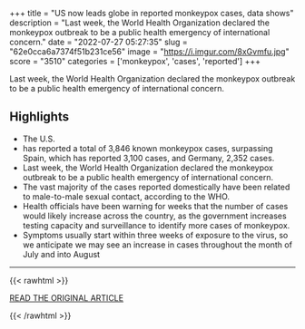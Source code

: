 +++
title = "US now leads globe in reported monkeypox cases, data shows"
description = "Last week, the World Health Organization declared the monkeypox outbreak to be a public health emergency of international concern."
date = "2022-07-27 05:27:35"
slug = "62e0cca6a7374f51b231ce56"
image = "https://i.imgur.com/8xGvmfu.jpg"
score = "3510"
categories = ['monkeypox', 'cases', 'reported']
+++

Last week, the World Health Organization declared the monkeypox outbreak to be a public health emergency of international concern.

## Highlights

- The U.S.
- has reported a total of 3,846 known monkeypox cases, surpassing Spain, which has reported 3,100 cases, and Germany, 2,352 cases.
- Last week, the World Health Organization declared the monkeypox outbreak to be a public health emergency of international concern.
- The vast majority of the cases reported domestically have been related to male-to-male sexual contact, according to the WHO.
- Health officials have been warning for weeks that the number of cases would likely increase across the country, as the government increases testing capacity and surveillance to identify more cases of monkeypox.
- Symptoms usually start within three weeks of exposure to the virus, so we anticipate we may see an increase in cases throughout the month of July and into August

---

{{< rawhtml >}}
  <p class="article-category">
    <a target="_blank" href="https://abcnews.go.com/Health/us-now-leads-globe-reported-monkeypox-cases-data/story?id=87442616">READ THE ORIGINAL ARTICLE</a>
  </p>
{{< /rawhtml >}}
